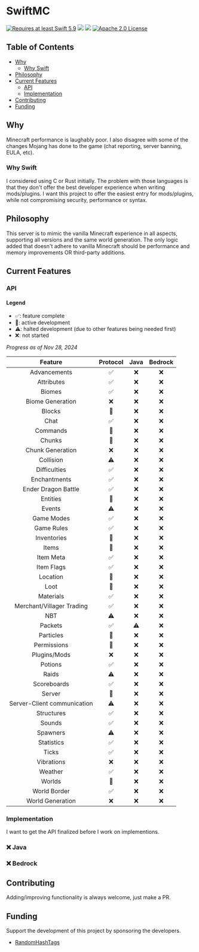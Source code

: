 # SwiftMC

<a href="https://swift.org"><img src="https://img.shields.io/badge/Swift-5.9+-F05138?style=&logo=swift" alt="Requires at least Swift 5.9"></a> <img src="https://img.shields.io/badge/Platforms-Any-gold"> <a href="https://discord.com/invite/VyuFQUpcUz"><img src="https://img.shields.io/badge/Chat-Discord-7289DA?style=&logo=discord"></a> <a href="https://github.com/RandomHashTags/swift-mc/blob/main/LICENSE"><img src="https://img.shields.io/badge/License-Apache_2.0-blue" alt="Apache 2.0 License"></a>

## Table of Contents
- [Why](#why)
  - [Why Swift](#why-swift)
- [Philosophy](#philosophy)
- [Current Features](#current-features)
  - [API](#api)
  - [Implementation](#implementation)
- [Contributing](#contributing)
- [Funding](#funding)

## Why
Minecraft performance is laughably poor. I also disagree with some of the changes Mojang has done to the game (chat reporting, server banning, EULA, etc).

### Why Swift
I considered using C or Rust initially. The problem with those languages is that they don't offer the best developer experience when writing mods/plugins. I want this project to offer the easiest entry for mods/plugins, while not compromising security, performance or syntax.

## Philosophy
This server is to mimic the vanilla Minecraft experience in all aspects, supporting all versions and the same world generation. The only logic added that doesn't adhere to vanilla Minecraft should be performance and memory improvements OR third-party additions.

## Current Features

### API

#### Legend

- ✅: feature complete
- 🚧: active development
- ⚠️: halted development (due to other features being needed first)
- ❌: not started

_Progress as of Nov 28, 2024_

| Feature | Protocol | Java | Bedrock |
| :---: | :---: | :---: | :---: |
| Advancements | ✅ | ❌ | ❌ |
| Attributes | ✅ | ❌ | ❌ |
| Biomes | ✅ | ❌ | ❌ |
| Biome Generation | ❌ | ❌ | ❌ |
| Blocks | 🚧 | ❌ | ❌ |
| Chat | ✅ | ❌ | ❌ |
| Commands | 🚧 | ❌ | ❌ |
| Chunks | 🚧 | ❌ | ❌ |
| Chunk Generation | ❌ | ❌ | ❌ |
| Collision | ⚠️ | ❌ | ❌ |
| Difficulties | ✅ | ❌ | ❌ |
| Enchantments | ✅ | ❌ | ❌ |
| Ender Dragon Battle | ✅ | ❌ | ❌ |
| Entities | 🚧 | ❌ | ❌ |
| Events | ⚠️ | ❌ | ❌ |
| Game Modes | ✅ | ❌ | ❌ |
| Game Rules | ✅ | ❌ | ❌ |
| Inventories | 🚧 | ❌ | ❌ |
| Items | 🚧 | ❌ | ❌ |
| Item Meta | ✅ | ❌ | ❌ |
| Item Flags | ✅ | ❌ | ❌ |
| Location | 🚧 | ❌ | ❌ |
| Loot | 🚧 | ❌ | ❌ |
| Materials | ✅ | ❌ | ❌ |
| Merchant/Villager Trading | ✅ | ❌ | ❌ |
| NBT | ⚠️ | ❌ | ❌ |
| Packets | ✅ | ⚠️ | ❌ |
| Particles | 🚧 | ❌ | ❌ |
| Permissions | 🚧 | ❌ | ❌ |
| Plugins/Mods | ❌ | ❌ | ❌ |
| Potions | ✅ | ❌ | ❌ |
| Raids | ⚠️ | ❌ | ❌ |
| Scoreboards | ✅ | ❌ | ❌ |
| Server | 🚧 | ❌ | ❌ |
| Server-Client communication | ⚠️ | ❌ | ❌ |
| Structures | ✅ | ❌ | ❌ |
| Sounds | ✅ | ❌ | ❌ |
| Spawners | ⚠️ | ❌ | ❌ |
| Statistics | ✅ | ❌ | ❌ |
| Ticks | ✅ | ❌ | ❌ |
| Vibrations | ❌ | ❌ | ❌ |
| Weather | ✅ | ❌ | ❌ |
| Worlds | 🚧 | ❌ | ❌ |
| World Border | ✅ | ❌ | ❌ |
| World Generation | ❌ | ❌ | ❌ |

### Implementation

I want to get the API finalized before I work on implementions.

### ❌ Java

### ❌ Bedrock

## Contributing

Adding/improving functionality is always welcome, just make a PR. 

## Funding

Support the development of this project by sponsoring the developers.
- [RandomHashTags](https://github.com/sponsors/RandomHashTags)